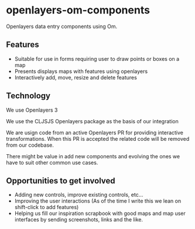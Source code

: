 # openlayers-om-components

Openlayers data entry components using Om.

## Features

* Suitable for use in forms requiring user to draw points or boxes on a map
* Presents displays maps with features using openlayers
* Interactively add, move, resize and delete features

## Technology

We use Openlayers 3

We use the CLJSJS Openlayers package as the basis of our integration 

We are usign code from an active Openlayers PR for providing interactive transformations.  When this PR 
is accepted the related code will be removed from our codebase.

There might be value in add new components and evolving the ones we have to suit other common use cases.  

## Opportunities to get involved

* Adding new controls, improve existing controls, etc...
* Improving the user interactions (As of the time I write this we lean on shift-click to add features)
* Helping us fill our inspiration scrapbook with good maps and map user interfaces by sending screenshots, 
links and the like.
